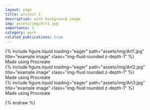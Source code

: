 ```yaml
---
layout: page
title: project 1
description: with background image
img: assets/img/Art1.jpg
importance: 1
category: work
related_publications: true
---
```


<div class="row">
    <div class="col-sm mt-3 mt-md-0">
        {% include figure.liquid loading="eager" path="assets/img/Art1.jpg" title="example image" class="img-fluid rounded z-depth-1" %}
    </div>
</div>
<div class="caption">
    Made using Procreate
</div>

<div class="row">
    <div class="col-sm mt-3 mt-md-0">
        {% include figure.liquid loading="eager" path="assets/img/Art2.jpg" title="example image" class="img-fluid rounded z-depth-1" %}
    </div>
</div>
<div class="caption">
    Made using Procreate
</div>

<div class="row">
    <div class="col-sm mt-3 mt-md-0">
        {% include figure.liquid loading="eager" path="assets/img/Art3.jpg" title="example image" class="img-fluid rounded z-depth-1" %}
    </div>
</div>
<div class="caption">
    Made using Procreate
</div>



{% endraw %}
